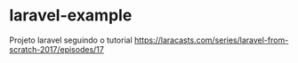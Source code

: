 # laravel-example
Projeto laravel seguindo o tutorial https://laracasts.com/series/laravel-from-scratch-2017/episodes/17
